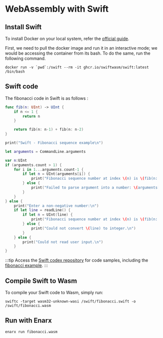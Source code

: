 # WebAssembly with Swift

## Install Swift

To install Docker on your local system, refer the [official guide](https://docs.docker.com/get-docker/).

First, we need to pull the docker image and run it in an interactive mode; we would be accessing the container from its bash. To do the same, run the following command.

```docker
docker run -v `pwd`:/swift --rm -it ghcr.io/swiftwasm/swift:latest /bin/bash
```

## Swift code

The fibonacci code in Swift is as follows :

```swift
func fib(n: UInt) -> UInt {
	if n <= 1 {
		return n
	}

	return fib(n: n-1) + fib(n: n-2)
}

print("Swift - Fibonacci sequence example\n")

let arguments = CommandLine.arguments

var n:UInt
if (arguments.count > 1) {
	for i in 1...arguments.count-1 {
		if let n = UInt(arguments[i]) {
			print("Fibonacci sequence number at index \(n) is \(fib(n: n))\n")
		} else {
			print("Failed to parse argument into a number: \(arguments[i])\n")
		}
	}
} else {
	print("Enter a non-negative number:\n")
	if let line = readLine() {
		if let n = UInt(line) {
			print("Fibonacci sequence number at index \(n) is \(fib(n: n))\n")
		} else {
			print("Could not convert \(line) to integer.\n")	
		}
	} else {
		print("Could not read user input.\n")	
	}
}
```
:::tip
Access the [Swift codex repository](https://github.com/enarx/codex/tree/main/Swift) for code samples, including the [fibonacci example](https://github.com/enarx/codex/tree/main/Swift/fibonacci).
:::

## Compile Swift to Wasm

To compile your Swift code to Wasm, simply run:

```
swiftc -target wasm32-unknown-wasi /swift/fibonacci.swift -o /swift/fibonacci.wasm
```

## Run with Enarx

```
enarx run fibonacci.wasm
```


